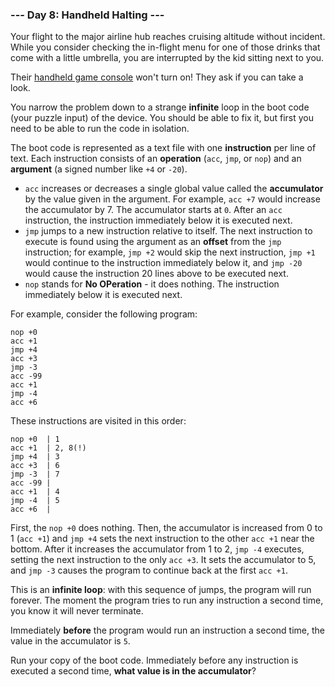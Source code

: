 ### --- Day 8: Handheld Halting ---

Your flight to the major airline hub reaches cruising altitude without 
incident. While you consider checking the in-flight menu for one of those 
drinks that come with a little umbrella, you are interrupted by the kid 
sitting next to you.

Their [handheld game console](https://en.wikipedia.org/wiki/Handheld_game_console) won't turn on! They ask if you can take a look.

You narrow the problem down to a strange **infinite** loop in the boot code 
(your puzzle input) of the device. You should be able to fix it, but first 
you need to be able to run the code in isolation.

The boot code is represented as a text file with one **instruction** per line 
of text. Each instruction consists of an **operation** (`acc`, `jmp`, or `nop`) and 
an **argument** (a signed number like `+4` or `-20`).

- `acc` increases or decreases a single global value called the 
**accumulator** by the value given in the argument. For example, `acc +7` 
would increase the accumulator by 7. The accumulator starts at `0`. 
After an `acc` instruction, the instruction immediately below it is 
executed next.
- `jmp` jumps to a new instruction relative to itself. The next 
instruction to execute is found using the argument as an **offset** from 
the `jmp` instruction; for example, `jmp +2` would skip the next 
instruction, `jmp +1` would continue to the instruction immediately 
below it, and `jmp -20` would cause the instruction 20 lines above to be 
executed next.
- `nop` stands for **No OPeration** - it does nothing. The instruction 
immediately below it is executed next.

For example, consider the following program:
```
nop +0
acc +1
jmp +4
acc +3
jmp -3
acc -99
acc +1
jmp -4
acc +6
```
These instructions are visited in this order:
```
nop +0  | 1
acc +1  | 2, 8(!)
jmp +4  | 3
acc +3  | 6
jmp -3  | 7
acc -99 |
acc +1  | 4
jmp -4  | 5
acc +6  |
```
First, the `nop +0` does nothing. Then, the accumulator is increased from 0 
to 1 (`acc +1`) and `jmp +4` sets the next instruction to the other `acc +1` near 
the bottom. After it increases the accumulator from 1 to 2, `jmp -4` 
executes, setting the next instruction to the only `acc +3`. It sets the 
accumulator to 5, and `jmp -3` causes the program to continue back at the 
first `acc +1`.

This is an **infinite loop**: with this sequence of jumps, the program will run 
forever. The moment the program tries to run any instruction a second time, 
you know it will never terminate.

Immediately **before** the program would run an instruction a second time, the 
value in the accumulator is `5`.

Run your copy of the boot code. Immediately before any instruction is 
executed a second time, **what value is in the accumulator**?


